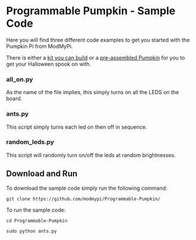# Programmable Pumpkin - Sample Code

Here you will find three different code examples to get you started with the Pumpkin Pi from ModMyPi.

There is either a [kit you can build](https://www.modmypi.com/raspberry-pi/led-displays-and-drivers-1034/led-boards-1040/halloween-pumpkin-solder-kit) or a [pre-assembled Pumpkin](https://www.modmypi.com/raspberry-pi/led-displays-and-drivers-1034/led-boards-1040/halloween-pumpkin-programmable-kit) for you to get your Halloween spook on with.

### all_on.py

As the name of the file implies, this simply turns on all the LEDS on the board.

### ants.py

This script simply turns each led on then off in sequence.

### random_leds.py

This script will randomly turn on/off the leds at random brightnesses.

## Download and Run

To download the sample code simply run the following command:

```
git clone https://github.com/modmypi/Programmable-Pumpkin/
```

To run the sample code:

```
cd Programmable-Pumpkin
```

```
sudo python ants.py
```
